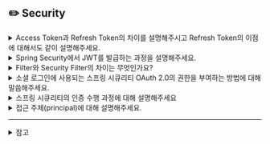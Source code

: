 ## ✏️ Security


<details>
  <summary>Access Token과 Refresh Token의 차이를 설명해주시고 Refresh Token의 이점에 대해서도 같이 설명해주세요.</summary> 
  
  - accessToken: 인증 인가에 직접적으로 사용되는 토큰으로 유효기간이 짧다.
  - refreshToken: accessToken의 유효 기간이 만료 되었을 때 클라이언트가 refreshToken을 보내고 서버에게서 새로운 accessToken을 받는다.

  AccessToken의 유효기간을 짧게 함으로써, 토큰이 탈취되더라도 그 피해를 최소화 할 수 있다는 장점이 있습니다. 그리고 RefreshToken이 없는 공격자는 AccessToken을 발급받을 수 없어 보안 측면에서 좀 더 안전합니다.
</details>

<details>
  <summary>Spring Security에서 JWT를 발급하는 과정을 설명해주세요.</summary> 

  1. 사용자가 아이디와 비밀번호를 입력해서 로그인에 시도를 한다.
  2. Spring Security는 UserDetailService를 통해 받은 정보를 이용해서 사용자 정보를 검색한다.
  3. PasswordEncorder를 사용해서 비밀번호 일치 여부를 확인하여 사용자를 인증하고 신원을 확인한다.
  4. 성공적으로 인증됐을 경우 JWT를 생성한다.
  5. 서명키를 사용해서 JWT를 서명하고 사용자에게 반환한다.

</details>

<details>
  <summary>Filter와 Security Filter의 차이는 무엇인가요?</summary> 
  
  Filter는 서블릿 컨테이너에 직접 등록해서 사용하는 필터이고 Security Filter는 DelegatingFilterProxy가 서블릿 컨테이너에 Filter로 등록되어서 Filter 작업을 Security FilterChain으로 위임해서 실행합니다.
    
</details>

<details>
  <summary>소셜 로그인에 사용되는 스프링 시큐리티 OAuth 2.0의 권한을 부여하는 방법에 대해 말씀해주세요.</summary> 

  Authorization Code Grant 방식으로 권한을 부여합니다. 먼저 인증 서버로부터 임시 코드(Authorization Code)를 발급받고, 이를 활용해 액세스 토큰(Access Token)을 교환하는 방식입니다.

  1. 클라이언트 어플리케이션은 Browser를 열고 사용자는 OAuth Server로 접속합니다.
  2. 사용자는 App의 요청을 승인하도록 새롭게 뜬 prompt 창을 보게 되고 로그인, 승락 또는 거절을 할 수 있습니다.
  3. 승낙하게 되면 클라이언트 어플리케이션으로 redirection 되고 authorization code를 받습니다.
  4. 클라이언트 어플리케이션은 이를 access token과 바꾸고 유저에게 반환합니다.
  
  위처럼 두 번의 리다이렉션이 수행됩니다.
</details>

<details>
  <summary>스프링 시큐리티의 인증 수행 과정에 대해 설명해주세요</summary> 

  스프링 시큐리티는 서블릿 필터를 기반으로 동작하며, DispatcherServlet 앞에 필터가 배치되어 있습니다. 클라이언트로부터 요청을 받으면 서블릿 필터에서 시큐리티 필터 체인으로 작업이 위임되고, AuthenticationFilter에서 인증을 처리합니다. 
  
  AuthenticationFilter는 요청 객체에서 username과 password를 추출해서 토큰을 생성하고, AuthenticationManager에게 토큰을 전달합니다. 다음으로 인증을 위해 AuthenticationProvider로 토큰을 전달하며, 이를 UserDetailService에 전달합니다. 
  
  여기서 전달받은 정보를 통해 데이터베이스에서 일치하는 사용자를 찾아 UserDetails객체를 생성하고, 생성된 객체는 AuthenticationProvider로 전달되며 인증을 수행하고, 성공하게 되면 AuthenticationManager로 권한을 담은 토큰을 전달합니다. 
  
  여기서 검증된 토큰을 AuthenticationFilter로 전달하고, 이를 SecurityContextHolder에 있는 SecurityContext에 저장합니다.
</details>

<details>
  <summary>접근 주체(principal)에 대해 설명해주세요.</summary> 

  말 그대로 애플리케이션을 사용하는 주체를 의미합니다. 사용자가 될 수도 있고, 디바이스, 시스템 등이 될 수도 있습니다. 애플리케이션은 인증 과정을 통해 접근 주체가 신뢰할 수 있는지 확인하고, 인가 과정을 통해 접근 주체에 부여된 권한을 확인합니다.
</details>

----

<details>
  <summary>참고</summary>
  
  - https://velog.io/@tjddnths0223/%EB%A9%B4%EC%A0%91-Spring-%EB%B0%8F-%EB%B0%B1%EC%97%94%EB%93%9C-%EC%A7%88%EB%AC%B8%EB%A6%AC%EC%8A%A4%ED%8A%B8#17-cors%EB%9E%80-%EB%AC%B4%EC%97%87%EC%9D%B4%EB%A9%B0-cors-%EC%97%90%EB%9F%AC%EB%A5%BC-%ED%95%B4%EA%B2%B0%ED%95%9C-%EA%B2%BD%ED%97%98%EC%9D%B4-%EC%9E%88%EC%9C%BC%EB%A9%B4-%EC%84%A4%EB%AA%85%ED%95%98%EA%B8%B0

  - https://hanghae99.spartacodingclub.kr/blog/spring-%EA%B8%B0%EC%88%A0%EB%A9%B4%EC%A0%91-%EC%98%88%EC%83%81%EC%A7%88%EB%AC%B8-%EB%AF%B8%EB%A6%AC%EB%B3%B4%EA%B8%B0-4-20289

  - https://imbf.github.io/interview/2021/03/06/NAVER-Practical-Interview-Preparation-8.html
  
  - [[OAuth2] OAuth2 개론 - 개요와 Authorization Code Flow](https://sabarada.tistory.com/248)
    
  - [OAuth 2.0 소셜 로그인, Spring Security에서 어떻게 동작할까?](https://velog.io/@ghrltjdtprbs/OAuth-2.0-%EC%86%8C%EC%85%9C-%EB%A1%9C%EA%B7%B8%EC%9D%B8-Spring-Security%EC%97%90%EC%84%9C-%EC%96%B4%EB%96%BB%EA%B2%8C-%EB%8F%99%EC%9E%91%ED%95%A0%EA%B9%8C)
  
  - 스프링 부트 핵심 가이드
</details>
